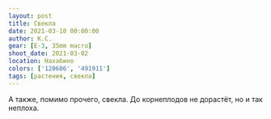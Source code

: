 ```yaml
---
layout: post
title: Свекла
date: 2021-03-10 00:00:00
author: К.С.
gear: [E-3, 35mm macro]
shoot_date: 2021-03-02
location: Нахабино
colors: ['120606', '491911']
tags: [растения, свекла]
---
```

А также, помимо прочего, свекла. До корнеплодов не дорастёт, но и так неплоха.
